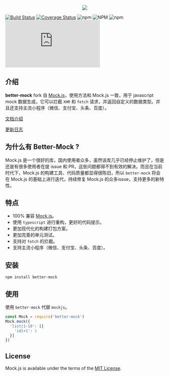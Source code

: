<p style="text-align: center">
  <img src="https://lavyun.github.io/better-mock/images/logo-hor.png">
</p>

[![Build Status](https://travis-ci.org/lavyun/better-mock.svg?branch=master)](https://travis-ci.org/lavyun/better-mock)
[![Coverage Status](https://coveralls.io/repos/github/lavyun/better-mock/badge.svg?branch=master)](https://coveralls.io/github/lavyun/better-mock?branch=master)
![npm](https://img.shields.io/npm/v/better-mock)
![NPM](https://img.shields.io/npm/l/better-mock)
![npm](https://img.shields.io/npm/dw/better-mock)
![type-coverage](https://img.shields.io/badge/dynamic/json?color=brightgreen&label=type-coverage&suffix=%&query=%24.typeCoverage.atLeast&url=https%3A%2F%2Fraw.githubusercontent.com%2Flavyun%2Fbetter-mock%2Fmaster%2Fpackage.json)

## 介绍

**better-mock** fork 自 [Mock.js](https://github.com/nuysoft/Mock)，使用方法和 Mock.js 一致，用于 javascript mock 数据生成，它可以拦截 `XHR` 和 `fetch` 请求，并返回自定义的数据类型。并且还支持主流小程序（微信、支付宝、头条、百度）。

[文档介绍](http://lavyun.gitee.io/better-mock/)

[更新日志](http://lavyun.gitee.io/better-mock/changelog/)

## 为什么有 Better-Mock ?

Mock.js 是一个很好的库，国内使用者众多，虽然该库几乎已经停止维护了，但是还是有很多使用者在提 issue 和 PR，这些问题都得不到有效的解决。而且在当前时代下，Mock.js 的构建工具、代码质量都显得很陈旧，所以 `better-mock` 将会在 Mock.js 的基础上进行迭代，持续修复 Mock.js 的众多issue，支持更多的新特性。

## 特点

* 100% 兼容 [Mock.js](https://github.com/nuysoft/Mock)。
* 使用 `typescript` 进行重构，更好的代码提示。
* 更加现代化的构建打包方案。
* 更加完善的单元测试。
* 支持对 `fetch` 的拦截。
* 支持主流小程序（微信、支付宝、头条、百度）。

## 安装

```shell
npm install better-mock
```

## 使用

使用 `better-mock` 代替 `mockjs`。

```js
const Mock = require('better-mock')
Mock.mock({
  'list|1-10': [{
    'id|+1': 1
  }]
})
```

## License
Mock.js is available under the terms of the [MIT License](./LICENSE).